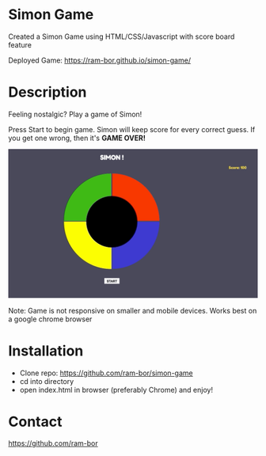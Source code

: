 # Simon Game

Created a Simon Game using HTML/CSS/Javascript with score board feature 

Deployed Game: https://ram-bor.github.io/simon-game/

# Description

Feeling nostalgic? Play a game of Simon! 

Press Start to begin game. Simon will keep score for every correct guess. If you get one wrong, then it's **GAME OVER!**

![](simon-gif.gif)

Note: Game is not responsive on smaller and mobile devices. Works best on a google chrome browser

# Installation 

* Clone repo: https://github.com/ram-bor/simon-game
* cd into directory 
* open index.html in browser (preferably Chrome) and enjoy!

# Contact 

https://github.com/ram-bor

